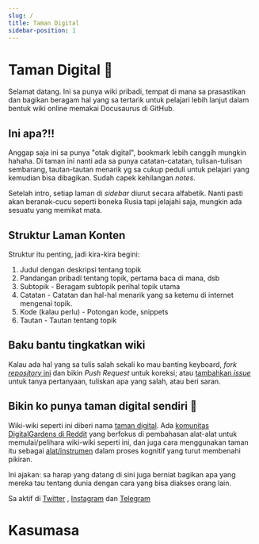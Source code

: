 ```yaml
---
slug: /
title: Taman Digital
sidebar-position: 1
---
```


# Taman Digital 🌿

Selamat datang. Ini sa punya wiki pribadi, tempat di mana sa prasastikan dan bagikan beragam hal yang sa tertarik untuk pelajari lebih lanjut dalam bentuk wiki online memakai Docusaurus di GitHub.


## Ini apa?!!
Anggap saja ini sa punya "otak digital", bookmark lebih canggih mungkin hahaha. Di taman ini nanti ada sa punya catatan-catatan, tulisan-tulisan sembarang, tautan-tautan menarik yg sa cukup peduli untuk pelajari yang kemudian bisa dibagikan. Sudah capek kehilangan *notes*.

Setelah intro, setiap laman di *sidebar* diurut secara alfabetik. Nanti pasti akan beranak-cucu seperti boneka Rusia tapi jelajahi saja, mungkin ada sesuatu yang memikat mata.


## Struktur Laman Konten
Struktur itu penting, jadi kira-kira begini:

1. Judul dengan deskripsi tentang topik
2. Pandangan pribadi tentang topik, pertama baca di mana, dsb
3. Subtopik - Beragam subtopik perihal topik utama
4. Catatan - Catatan dan hal-hal menarik yang sa ketemu di internet mengenai topik. 
5. Kode (kalau perlu) - Potongan kode, snippets
6. Tautan - Tautan tentang topik


## Baku bantu tingkatkan wiki
Kalau ada hal yang sa tulis salah sekali ko mau banting keyboard, *fork* [*repository* ini](https://github.com) dan bikin *Push Request* untuk koreksi; atau [tambahkan *issue*](https://github.com) untuk tanya pertanyaan, tuliskan apa yang salah, atau beri saran. 


## Bikin ko punya taman digital sendiri 🌱
Wiki-wiki seperti ini diberi nama [taman digital](https://joelhooks.com/digital-garden). Ada [komunitas DigitalGardens di Reddit](https://www.reddit.com/r/DigitalGardens/) yang berfokus di pembahasan alat-alat untuk memulai/pelihara wiki-wiki seperti ini, dan juga cara menggunakan taman itu sebagai [alat/instrumen](https://numinous.productions/ttft/) dalam proses kognitif yang turut membenahi pikiran.

Ini ajakan: sa harap yang datang di sini juga berniat bagikan apa yang mereka tau tentang dunia dengan cara yang bisa diakses orang lain.

Sa aktif di [Twitter](https://twitter.com/jind0sh) , [Instagram](https://www.instagram.com/giyaibo/) dan [Telegram](https://t.me/harpokratez) 

# Kasumasa
